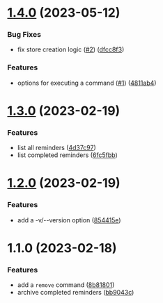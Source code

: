 # [1.4.0](https://github.com/ddbas/remindd-cli/compare/v1.3.0...v1.4.0) (2023-05-12)


### Bug Fixes

* fix store creation logic ([#2](https://github.com/ddbas/remindd-cli/issues/2)) ([dfcc8f3](https://github.com/ddbas/remindd-cli/commit/dfcc8f3a02e7757cc3847d38cd0735fdcaeb1045))


### Features

* options for executing a command ([#1](https://github.com/ddbas/remindd-cli/issues/1)) ([4811ab4](https://github.com/ddbas/remindd-cli/commit/4811ab4191981b169eff58d7f1e6e4848c37fc49))



# [1.3.0](https://github.com/ddbas/remindd-cli/compare/v1.2.0...v1.3.0) (2023-02-19)


### Features

* list all reminders ([4d37c97](https://github.com/ddbas/remindd-cli/commit/4d37c9790f579d8f4fc41302dbaa38c7e05c94ae))
* list completed reminders ([6fc5fbb](https://github.com/ddbas/remindd-cli/commit/6fc5fbbdee3b9f906c049396cb6a7ac239d630d0))



# [1.2.0](https://github.com/ddbas/remindd-cli/compare/v1.1.0...v1.2.0) (2023-02-19)


### Features

* add a -v/--version option ([854415e](https://github.com/ddbas/remindd-cli/commit/854415e7f00547bfd3db0b5b430e8c4f8a9670aa))



# 1.1.0 (2023-02-18)


### Features

* add a `remove` command ([8b81801](https://github.com/ddbas/remindd-cli/commit/8b81801a0b152898f5b5440def1051fc5edbffc0))
* archive completed reminders ([bb9043c](https://github.com/ddbas/remindd-cli/commit/bb9043c2ffe21121d830cc869bf797f152f04486))



